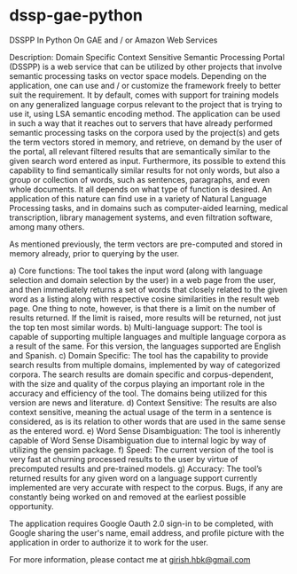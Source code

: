 # dssp-gae-python
DSSPP In Python On GAE and / or Amazon Web Services

Description:  Domain Specific Context Sensitive Semantic Processing Portal (DSSPP) is a web service that can be utilized by other projects that involve semantic processing tasks on vector space models. Depending on the application, one can use and / or customize the framework freely to better suit the requirement. It by default, comes with support for training models on any generalized language corpus relevant to the project that is trying to use it, using LSA semantic encoding method. The application can be used in such a way that it reaches out to servers that have already performed semantic processing tasks on the corpora used by the project(s) and gets the term vectors stored in memory, and retrieve, on demand by the user of the portal, all relevant filtered results that are semantically similar to the given search word entered as input. Furthermore, its possible to extend this capability to find semantically similar results for not only words, but also a group or collection of words, such as sentences, paragraphs, and even whole documents. It all depends on what type of function is desired. An application of this nature can find use in a variety of Natural Language Processing tasks, and in domains such as computer-aided learning, medical transcription, library management systems, and even filtration software, among many others.

As mentioned previously, the term vectors are pre-computed and stored in memory already, prior to querying by the user.

a) Core functions: The tool takes the input word (along with language selection and domain selection by the user) in a web page from the user, and then immediately returns a set of words that closely related to the given word as a listing along with respective cosine similarities in the result web page. One thing to note, however, is that there is a limit on the number of results returned. If the limit is raised, more results will be returned, not just the top ten most similar words.
b) Multi-language support: The tool is capable of supporting multiple languages and multiple language corpora as a result of the same. For this version, the languages supported are English and Spanish.
c) Domain Specific: The tool has the capability to provide search results from multiple domains, implemented by way of categorized corpora. The search results are domain specific and corpus-dependent, with the size and quality of the corpus playing an important role in the accuracy and efficiency of the tool. The domains being utilized for this version are news and literature.
d) Context Sensitive: The results are also context sensitive, meaning the actual usage of the term in a sentence is considered, as is its relation to other words that are used in the same sense as the entered word.
e) Word Sense Disambiguation: The tool is inherently capable of Word Sense Disambiguation due to internal logic by way of utilizing the gensim package.
f) Speed: The current version of the tool is very fast at churning processed results to the user by virtue of precomputed results and pre-trained models.
g) Accuracy: The tool’s returned results for any given word on a language support currently implemented are very accurate with respect to the corpus. Bugs, if any are constantly being worked on and removed at the earliest possible opportunity.

The application requires Google Oauth 2.0 sign-in to be completed, with Google sharing the user's name, email address, and profile picture with the application in order to authorize it to work for the user.

For more information, please contact me at girish.hbk@gmail.com

